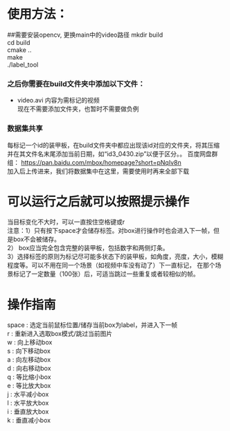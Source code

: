 # 使用方法：
##需要安装opencv, 更换main中的video路径
mkdir build <br>
cd build  <br>
cmake ..  <br>
make  <br>
./label_tool <br>

### 之后你需要在build文件夹中添加以下文件：<br>
* video.avi 内容为需标记的视频   <br>
现在不需要添加文件夹，也暂时不需要做负例  <br>
### 数据集共享
每标记一个id的装甲板，在build文件夹中都应出现该id对应的文件夹，将其压缩并在其文件名末尾添加当前日期，如“id3_0430.zip”以便于区分。。
百度网盘群组： https://pan.baidu.com/mbox/homepage?short=pNqIv8n  <br>
加入后上传进来，我们将数据集中在这里，需要使用时再来全部下载

# 可以运行之后就可以按照提示操作 <br>
当目标变化不大时，可以一直按住空格键或r  <br>
 注意：1）只有按下space才会储存标签。对box进行操作时也会进入下一帧，但是box不会被储存。 <br>
  2） box应当完全包含完整的装甲板，包括数字和两侧灯条。 <br>
  3）选择标签的原则为标记尽可能多状态下的装甲板，如角度，亮度，大小，模糊程度等。可以不用在同一个场景（如视频中车没有动了）下一直标记，
  在那个场景标记了一定数量（100张）后，可适当跳过一些重复或者较相似的帧。

# 操作指南
space : 选定当前鼠标位置/储存当前box为label，并进入下一帧 <br>
r : 重新进入选取box模式/跳过当前图片 <br>
w : 向上移动box <br>
s : 向下移动box <br>
a : 向左移动box <br>
d : 向右移动box <br>
q : 等比缩小box <br>
e : 等比放大box <br>
j : 水平减小box <br>
l : 水平放大box <br>
i : 垂直放大box <br>
k : 垂直减小box <br>
 <br>



